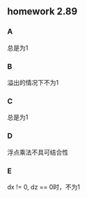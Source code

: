 ## homework 2.89

### A
总是为1

### B
溢出的情况下不为1

### C
总是为1

### D
浮点乘法不具可结合性

### E
dx != 0, dz == 0时，不为1